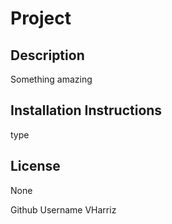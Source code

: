 
  # Project

  ## Description
  Something amazing

  ## Installation Instructions
  type

  ## License
  None

  Github Username
  VHarriz

